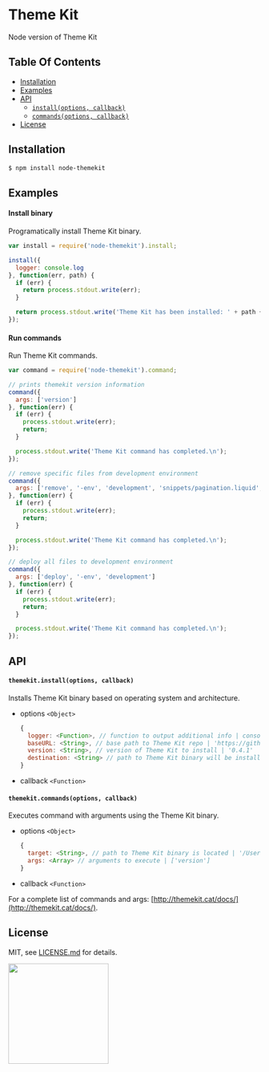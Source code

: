 # Theme Kit

Node version of Theme Kit

## Table Of Contents

- [Installation](#installation)
- [Examples](#examples)
- [API](#api)
    + [`install(options, callback)`](#themekitinstall)
    + [`commands(options, callback)`](#themekitcommandsargs)
- [License](http://github.com/Shopify/node-themekit/blob/master/LICENSE.md)

## Installation
```bash
$ npm install node-themekit
```

## Examples

#### Install binary

Programatically install Theme Kit binary.

```javascript
var install = require('node-themekit').install;

install({
  logger: console.log
}, function(err, path) {
  if (err) {
    return process.stdout.write(err);
  }

  return process.stdout.write('Theme Kit has been installed: ' + path + '\n');
});
```

#### Run commands

Run Theme Kit commands.

```javascript
var command = require('node-themekit').command;

// prints themekit version information
command({
  args: ['version']
}, function(err) {
  if (err) {
    process.stdout.write(err);
    return;
  }

  process.stdout.write('Theme Kit command has completed.\n');
});

// remove specific files from development environment
command({
  args: ['remove', '-env', 'development', 'snippets/pagination.liquid', 'snippets/date.liquid']
}, function(err) {
  if (err) {
    process.stdout.write(err);
    return;
  }

  process.stdout.write('Theme Kit command has completed.\n');
});

// deploy all files to development environment
command({
  args: ['deploy', '-env', 'development']
}, function(err) {
  if (err) {
    process.stdout.write(err);
    return;
  }

  process.stdout.write('Theme Kit command has completed.\n');
});
```

## API

#### `themekit.install(options, callback)`

Installs Theme Kit binary based on operating system and architecture.

- options `<Object>`

  ```javascript
  {
    logger: <Function>, // function to output additional info | console.log
    baseURL: <String>, // base path to Theme Kit repo | 'https://github.com/Shopify/themekit'
    version: <String>, // version of Theme Kit to install | '0.4.1'
    destination: <String> // path to Theme Kit binary will be installed | '/Users/shopify/node-themekit/bin/'
  }
  ```

- callback `<Function>`

#### `themekit.commands(options, callback)`

Executes command with arguments using the Theme Kit binary.

- options `<Object>`

  ```javascript
  {
    target: <String>, // path to Theme Kit binary is located | '/Users/shopify/node-themekit/bin/theme'
    args: <Array> // arguments to execute | ['version']
  }
  ```

- callback `<Function>`

For a complete list of commands and args: [http://themekit.cat/docs/](http://themekit.cat/docs/).

## License

MIT, see [LICENSE.md](http://github.com/Shopify/node-themekit/blob/master/LICENSE.md) for details.

<img src="https://cdn.shopify.com/shopify-marketing_assets/builds/19.0.0/shopify-full-color-black.svg" width="200" />
